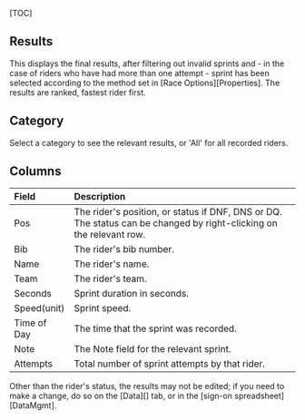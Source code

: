 [TOC]

## Results

This displays the final results, after filtering out invalid sprints and - in the case of riders who have had more than one attempt - sprint has been selected according to the method set in [Race Options][Properties].  The results are ranked, fastest rider first.

## Category

Select a category to see the relevant results, or 'All' for all recorded riders.

## Columns

Field|Description
:----|:----------
Pos|The rider's position, or status if DNF, DNS or DQ.  The status can be changed by right-clicking on the relevant row.
Bib|The rider's bib number.
Name|The rider's name.
Team|The rider's team.
Seconds|Sprint duration in seconds.
Speed(unit)|Sprint speed.
Time of Day|The time that the sprint was recorded.
Note|The Note field for the relevant sprint.
Attempts|Total number of sprint attempts by that rider.

Other than the rider's status, the results may not be edited; if you need to make a change, do so on the [Data][] tab, or in the [sign-on spreadsheet][DataMgmt].
